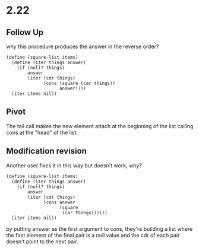 # 2.22
## Follow Up
why this procedure produces the answer in the reverse order?

``` racket
(define (square-list items)
  (define (iter things answer)
    (if (null? things)
        answer
        (iter (cdr things)
              (cons (square (car things))
                    answer))))
  (iter items nil))
```

## Pivot
The tail call makes the new element attach at the beginning of the list calling cons at the "head" of the list.

## Modification revision
Another user fixes it in this way but doesn't work, why?

``` racket
(define (square-list items)
  (define (iter things answer)
    (if (null? things)
        answer
        (iter (cdr things)
              (cons answer
                    (square 
                     (car things))))))
  (iter items nil))
```

by putting answer as the first argument to cons, they're building a list where the first element of the final pair is a null value and the cdr of each pair doesn't point to the next pair.


